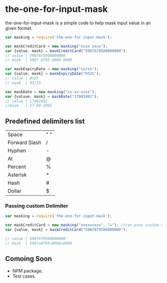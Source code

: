 the-one-for-input-mask
=======

the-one-for-input-mask is a simple code to help mask input value in an given format.

```javascript
var masking = require('the-one-for-input-mask');

var maskCreditCard = new masking("xxxx xxxx");
var {value, mask} = maskCreditCard("5987679500800000");
// value | 5987679500800000
// mask  | 5987 6795 0080 0000

var maskExpiryDate = new masking("xx/xx");
var {value, mask} = maskExpiryDate("0325");
// value | 0325
// mask  | 03/25

var maskDate = new masking("xx-xx-xxxx");
var {valuue, mask} = maskDate("17081992");
// value | 17081992
//mask   | 17-08-1992

```

## Predefined delimiters list

<table>
	<tr>
		<td>
			Space
		</td>
    <td>
      " "
    </td>
	</tr>
  <tr>
		<td>
			Forward Slash
		</td>
    <td>
      /
    </td>
	</tr>
    <tr>
		<td>
			Hyphen
		</td>
    <td>
      -
    </td>
   </tr>
	</tr>
  <tr>
		<td>
			At
		</td>
    <td>
      @
    </td>
	</tr>
  <tr>
		<td>
			Percent
		</td>
    <td>
      %
    </td>
	</tr>
  <tr>
		<td>
			Asterisk
		</td>
    <td>
      *
    </td>
	</tr>
  <tr>
		<td>
			Hash
		</td>
    <td>
      #
    </td>
	</tr>
  <tr>
		<td>
			Dollar
		</td>
    <td>
      $
    </td>
	</tr>
</table>


### Passing custom Delimiter

```javascript
var masking = require('the-one-for-input-mask');

var maskCreditCard = new masking("xxxx=xxxx", "="); //can pass custom delimiter as a second argument while creating an instance
var {value, mask} = maskCreditCard("5987679500800000");

// value | 5987679500800000
// mask  | 5987=6795=0080=0000
```

## Comoing Soon

* NPM package.
* Test cases.
